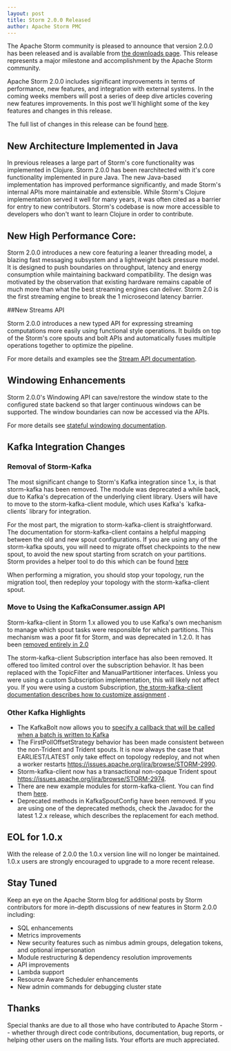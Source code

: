 ```yaml
---
layout: post
title: Storm 2.0.0 Released
author: Apache Storm PMC
---
```


The Apache Storm community is pleased to announce that version 2.0.0 has been released and is available from [the downloads page](/downloads.html). This release represents a major milestone and accomplishment by the Apache Storm community.

Apache Storm 2.0.0 includes significant improvements in terms of performance, new features, and integration with external systems. In the coming weeks members will post a series of deep dive articles covering new features improvements. In this post we'll highlight some of the key features and changes in this release.

The full list of changes in this release can be found [here](https://www.apache.org/dist/storm/apache-storm-2.0.0/RELEASE_NOTES.html).

## New Architecture Implemented in Java
In previous releases a large part of Storm's core functionality was implemented in Clojure. Storm 2.0.0 has been rearchitected with it's core functionality implemented in pure Java. The new Java-based implementation has improved performance significantly, and made Storm's internal APIs more maintainable and extensible. While Storm's Clojure implementation served it well for many years, it was often cited as a barrier for entry to new contributors. Storm's codebase is now more accessible to developers who don't want to learn Clojure in order to contribute.

## New High Performance Core:
Storm 2.0.0 introduces a new core featuring a leaner threading model, a blazing fast messaging subsystem and a lightweight back pressure model. It is designed to push boundaries on throughput, latency and energy consumption while maintaining backward compatibility. The design was motivated by the observation that existing hardware remains capable of much more than what the best streaming engines can deliver. Storm 2.0 is the first streaming engine to break the 1 microsecond latency barrier.

##New Streams API

Storm 2.0.0 introduces a new typed API for expressing streaming computations more easily using functional style operations. It builds on top of the Storm's core spouts and bolt APIs and automatically fuses multiple operations together to optimize the pipeline.

For more details and examples see the [Stream API documentation](https://github.com/apache/storm/blob/master/docs/Stream-API.md).

## Windowing Enhancements

Storm 2.0.0's Windowing API can save/restore the window state to the configured state backend so that larger continuous windows can be supported. The window boundaries can now be accessed via the APIs.

For more details see [stateful windowing documentation](https://github.com/apache/storm/blob/master/docs/Windowing.md#stateful-windowing).


## Kafka Integration Changes

### Removal of Storm-Kafka
The most significant change to Storm's Kafka integration since 1.x, is that storm-kafka has been removed. The module was deprecated a while back, due to Kafka's deprecation of the underlying client library. Users will have to move to the storm-kafka-client module, which uses Kafka's ´kafka-clients´ library for integration.

For the most part, the migration to storm-kafka-client is straightforward. The documentation for storm-kafka-client contains a helpful mapping between the old and new spout configurations. If you are using any of the storm-kafka spouts, you will need to migrate offset checkpoints to the new spout, to avoid the new spout starting from scratch on your partitions. Storm provides a helper tool to do this which can be found [here](fhttps://github.com/apache/storm/tree/master/external/storm-kafka-migration.)

When performing a migration, you should stop your topology, run the migration tool, then redeploy your topology with the storm-kafka-client spout.

### Move to Using the KafkaConsumer.assign API
Storm-kafka-client in Storm 1.x allowed you to use Kafka's own mechanism to manage which spout tasks were responsible for which partitions. This mechanism was a poor fit for Storm, and was deprecated in 1.2.0. It has been [removed entirely in 2.0](https://issues.apache.org/jira/browse/STORM-2542.)

The storm-kafka-client Subscription interface has also been removed. It offered too limited control over the subscription behavior. It has been replaced with the TopicFilter and ManualPartitioner interfaces. Unless you were using a custom Subscription implementation, this will likely not
affect you. If you were using a custom Subscription, [the storm-kafka-client documentation describes how to customize assignment](https://github.com/apache/storm/blob/master/docs/storm-kafka-client.md#manual-partition-assigment-advanced)
.


### Other Kafka Highlights
* The KafkaBolt now allows you to [specify a callback that will be called when a batch is written to Kafka](https://issues.apache.org/jira/browse/STORM-3175.)
* The FirstPollOffsetStrategy behavior has been made consistent between the non-Trident and Trident spouts. It is now always the case that EARLIEST/LATEST only take effect on topology redeploy, and not when a worker restarts https://issues.apache.org/jira/browse/STORM-2990.
* Storm-kafka-client now has a transactional non-opaque Trident spout https://issues.apache.org/jira/browse/STORM-2974.
* There are new example modules for storm-kafka-client. You can find them [here](https://github.com/apache/storm/tree/master/examples/storm-kafka-client-examples).
* Deprecated methods in KafkaSpoutConfig have been removed. If you are using one of the deprecated methods, check the Javadoc for the latest 1.2.x release, which describes the replacement for each method.

## EOL for 1.0.x
With the release of 2.0.0 the 1.0.x version line will no longer be maintained. 1.0.x users are strongly encouraged to upgrade to a more recent release.

## Stay Tuned
Keep an eye on the Apache Storm blog for additional posts by Storm contributors for more in-depth discussions of new features in Storm 2.0.0 including:

* SQL enhancements
* Metrics improvements
* New security features such as nimbus admin groups, delegation tokens, and optional impersonation
* Module restructuring & dependency resolution improvements
* API improvements
* Lambda support
* Resource Aware Scheduler enhancements
* New admin commands for debugging cluster state


Thanks
------
Special thanks are due to all those who have contributed to Apache Storm -- whether through direct code contributions, documentation, bug reports, or helping other users on the mailing lists. Your efforts are much appreciated.


